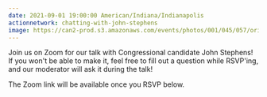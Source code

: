 ```yaml
---
date: 2021-09-01 19:00:00 American/Indiana/Indianapolis
actionnetwork: chatting-with-john-stephens
image: https://can2-prod.s3.amazonaws.com/events/photos/001/045/057/original/john-stephens.png
---
```


Join us on Zoom for our talk with Congressional candidate John Stephens! If you won't be able to make it, feel free to fill out a question while RSVP'ing, and our moderator will ask it during the talk!

The Zoom link will be available once you RSVP below.
